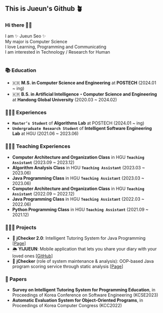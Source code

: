 ## This is Jueun's Github 🪴

### Hi there 👋🏻

I am ✨ Jueun Seo ✨ <br>
My major is Computer Science <br>
I love Learning, Programming and Communicating <br>
I am interested in Technology / Research for Human <br>
<br>

### 📚 Education
- 🇰🇷 **M.S. in Computer Science and Engineering** at **POSTECH** (2024.01 ~ ing) <br>
- 🇰🇷 **B.S. in Artificial Intelligence・Computer Science and Engineering** at **Handong Global University** (2020.03 ~ 2024.02) <br>


### 🙋🏻‍♀️ Experiences
- **`Master’s Student`** of **Algorithms Lab** at POSTECH (2024.01 ~ ing) <br>
- **`Undergraduate Research Student`** of **Intelligent Software Engineering Lab** at HGU (2021.06 ~ 2023.06) <br>


### 👩🏻‍🏫 Teaching Experiences
- **Computer Architecture and Organization Class** in HGU **`Teaching Assistant`** (2023.09 ~ 2023.12) <br>
- **Algorithm Analysis Class** in HGU **`Teaching Assistant`** (2023.03 ~ 2023.06) <br>
- **Java Programming Class** in HGU **`Teaching Assistant`** (2023.03 ~ 2023.06) <br>
- **Computer Architecture and Organization Class** in HGU **`Teaching Assistant`** (2022.09 ~ 2022.12) <br>
- **Java Programming Class** in HGU **`Teaching Assistant`** (2022.03 ~ 2022.06) <br>
- **Python Programming Class** in HGU **`Teaching Assistant`** (2021.09 ~ 2021.12) <br>


### 👩🏻‍💻 Projects
- 🔎 **jChecker 2.0**: Intelligent Tutoring System for Java Programming [[Page](http://isel.lifove.net/jchecker2.0)] <br>
- 🌦️ **YIJUEUN**: Mobile application that lets you share your diary with your loved ones [[GitHub](https://github.com/seojueunn/YIJUEUN.git)] <br>
- 💯 **jChecker** (role of system maintenance & analysis): OOP-based Java program scoring service through static analysis [[Page](http://isel.lifove.net/jchecker)] <br>


### 📑 Papers
- **Survey on Intelligent Tutoring System for Programming Education**, in Proceedings of Korea Conference on Software Engineering (KCSE2023) <br>
- **Automatic Evaluation System for Object-Oriented Programs**, in Proceedings of Korea Computer Congress (KCC2022) <br>

<!--
### 🏆 Awards
- **2023-TOPCIT 상반기 정기평가 장려상** at Handong Global University
- **2023 캡스톤 페스티벌 ‘캡스톤디자인’ 부문 최우수상** at Handong Global University
- **KCC2022 학부생/주니어논문경진대회 학부생부문 우수상** at Korea Computer Congress
-->
